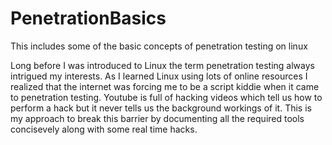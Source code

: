 # PenetrationBasics
This includes some of the basic concepts of penetration testing on linux

Long before I was introduced to Linux the term penetration testing always intrigued my interests. As I learned Linux using lots of online resources I realized that the internet was forcing me to be a script kiddie when it came to penetration testing. Youtube is full of hacking videos which tell us how to perform a hack but it never tells us the background workings of it. This is my approach to break this barrier by documenting all the required tools concisevely along with some real time hacks.
